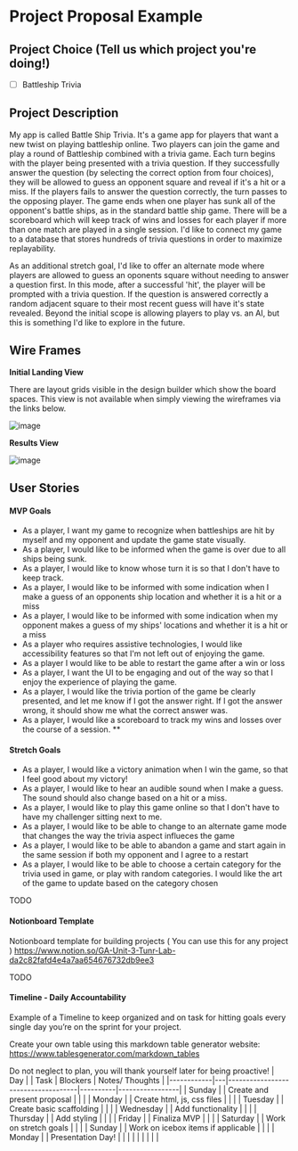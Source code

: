# Project Proposal Example

## Project Choice (Tell us which project you're doing!)

- [ ] Battleship Trivia

## Project Description 

My app is called Battle Ship Trivia. It's a game app for players that want a new twist on playing battleship online. Two players can join the game and play a round of Battleship combined with a trivia game. Each turn begins with the player being presented with a trivia question. If they successfully answer the question (by selecting the correct option from four choices), they will be allowed to guess an opponent square and reveal if it's a hit or a miss. If the players fails to answer the question correctly, the turn passes to the opposing player. The game ends when one player has sunk all of the opponent's battle ships, as in the standard battle ship game. There will be a scoreboard which will keep track of wins and losses for each player if more than one match are played in a single session. I'd like to connect my game to a database that stores hundreds of trivia questions in order to maximize replayability. 

As an additional stretch goal, I'd like to offer an alternate mode where players are allowed to guess an oponents square without needing to answer a question first. In this mode, after a successful 'hit', the player will be prompted with a trivia question. If the question is answered correctly a random adjacent square to their most recent guess will have it's state revealed. Beyond the initial scope is allowing players to play vs. an AI, but this is something I'd like to explore in the future.

## Wire Frames



**Initial Landing View**

There are layout grids visible in the design builder which show the board spaces. This view is not available when simply viewing the wireframes via the links below.

![image](https://www.figma.com/file/3zXkpIdYvj27Yg3lx3Z21h/Battleship-Trivia-Start-State---Wireframe?type=design&node-id=0%3A1&mode=design&t=4023VSf5WofXOH65-1)

**Results View**

![image](https://www.figma.com/file/E7LWUjXFjEBcy7tuQXoQSF/Battleship-Trivia-End-State---Wireframe?type=design&node-id=0%3A1&mode=design&t=oo0y2OeQ1dIL3BJs-1)

## User Stories

#### MVP Goals

- As a player, I want my game to recognize when battleships are hit by myself and my opponent and update the game state visually.
- As a player, I would like to be informed when the game is over due to all ships being sunk.
- As a player, I would like to know whose turn it is so that I don't have to keep track.
- As a player, I would like to be informed with some indication when I make a guess of an opponents ship location and whether it is a hit or a miss
- As a player, I would like to be informed with some indication when my opponent makes a guess of my ships' locations and whether it is a hit or a miss
- As a player who requires assistive technologies, I would like accessibility features so that I'm not left out of enjoying the game.
- As a player I would like to be able to restart the game after a win or loss
- As a player, I want the UI to be engaging and out of the way so that I enjoy the experience of playing the game.
- As a player, I would like the trivia portion of the game be clearly presented, and let me know if I got the answer right. If I got the answer wrong, it should show me what the correct answer was.
- As a player, I would like a scoreboard to track my wins and losses over the course of a session. 
\*\*

#### Stretch Goals

- As a player, I would like a victory animation when I win the game, so that I feel good about my victory!
- As a player, I would like to hear an audible sound when I make a guess. The sound should also change based on a hit or a miss.
- As a player, I would like to play this game online so that I don't have to have my challenger sitting next to me.
- As a player, I would like to be able to change to an alternate game mode that changes the way the trivia aspect influeces the game
- As a player, I would like to be able to abandon a game and start again in the same session if both my opponent and I agree to a restart
- As a player, I would like to be able to choose a certain category for the trivia used in game, or play with random categories. I would like the art of the game to update based on the category chosen

TODO
#### Notionboard Template
Notionboard template for building projects ( You can use this for any project )
https://www.notion.so/GA-Unit-3-Tunr-Lab-da2c82fafd4e4a7aa654676732db9ee3

TODO
#### Timeline - Daily Accountability
Example of a Timeline to keep organized and on task for hitting goals every single day you’re on the sprint for your project.

Create your own table using this markdown table generator website:
https://www.tablesgenerator.com/markdown_tables

Do not neglect to plan, you will thank yourself later for being proactive!
| Day        |   | Task                               | Blockers | Notes/ Thoughts |
|------------|---|------------------------------------|----------|-----------------|
| Sunday     |   | Create and present proposal        |          |                 |
| Monday     |   | Create html, js, css files         |          |                 |
| Tuesday    |   | Create basic scaffolding           |          |                 |
| Wednesday  |   | Add functionality                  |          |                 |
| Thursday   |   | Add styling                        |          |                 |
| Friday     |   | Finaliza MVP                       |          |                 |
| Saturday   |   | Work on stretch goals              |          |                 |
| Sunday     |   | Work on icebox items if applicable |          |                 |
| Monday     |   | Presentation Day!                  |          |                 |
|            |   |                                    |          |                 |